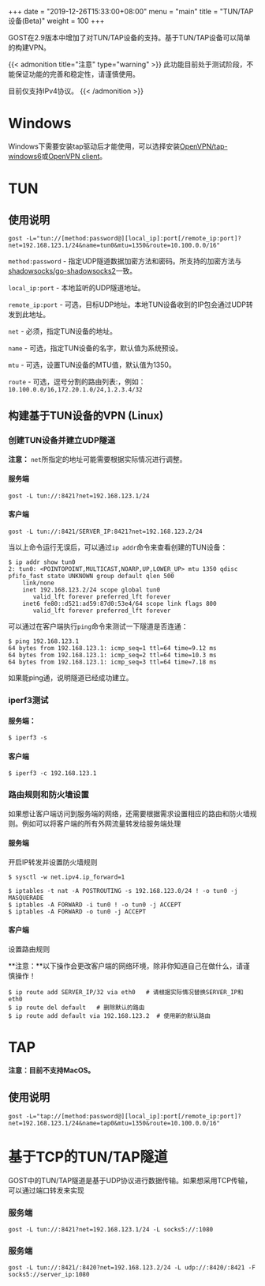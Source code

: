 +++
date = "2019-12-26T15:33:00+08:00"
menu = "main"
title = "TUN/TAP设备(Beta)"
weight = 100
+++

GOST在2.9版本中增加了对TUN/TAP设备的支持。基于TUN/TAP设备可以简单的构建VPN。

{{< admonition title="注意" type="warning" >}} 
此功能目前处于测试阶段，不能保证功能的完善和稳定性，请谨慎使用。

目前仅支持IPv4协议。
{{< /admonition >}}


# Windows

Windows下需要安装tap驱动后才能使用，可以选择安装[OpenVPN/tap-windows6](https://github.com/OpenVPN/tap-windows6)或[OpenVPN client](https://github.com/OpenVPN/openvpn)。


# TUN

## 使用说明

```
gost -L="tun://[method:password@][local_ip]:port[/remote_ip:port]?net=192.168.123.1/24&name=tun0&mtu=1350&route=10.100.0.0/16"
```

`method:password` - 指定UDP隧道数据加密方法和密码。所支持的加密方法与[shadowsocks/go-shadowsocks2](https://github.com/shadowsocks/go-shadowsocks2)一致。

`local_ip:port` - 本地监听的UDP隧道地址。

`remote_ip:port` - 可选，目标UDP地址。本地TUN设备收到的IP包会通过UDP转发到此地址。

`net` - 必须，指定TUN设备的地址。

`name` - 可选，指定TUN设备的名字，默认值为系统预设。

`mtu` - 可选，设置TUN设备的MTU值，默认值为1350。

`route` - 可选，逗号分割的路由列表:，例如：`10.100.0.0/16,172.20.1.0/24,1.2.3.4/32`

## 构建基于TUN设备的VPN (Linux)

### 创建TUN设备并建立UDP隧道

**注意：** `net`所指定的地址可能需要根据实际情况进行调整。

#### 服务端

```
gost -L tun://:8421?net=192.168.123.1/24
```

#### 客户端

```
gost -L tun://:8421/SERVER_IP:8421?net=192.168.123.2/24
```

当以上命令运行无误后，可以通过`ip addr`命令来查看创建的TUN设备：
```
$ ip addr show tun0
2: tun0: <POINTOPOINT,MULTICAST,NOARP,UP,LOWER_UP> mtu 1350 qdisc pfifo_fast state UNKNOWN group default qlen 500
    link/none 
    inet 192.168.123.2/24 scope global tun0
       valid_lft forever preferred_lft forever
    inet6 fe80::d521:ad59:87d0:53e4/64 scope link flags 800 
       valid_lft forever preferred_lft forever
```

可以通过在客户端执行`ping`命令来测试一下隧道是否连通：
```
$ ping 192.168.123.1
64 bytes from 192.168.123.1: icmp_seq=1 ttl=64 time=9.12 ms
64 bytes from 192.168.123.1: icmp_seq=2 ttl=64 time=10.3 ms
64 bytes from 192.168.123.1: icmp_seq=3 ttl=64 time=7.18 ms
```

如果能ping通，说明隧道已经成功建立。


### iperf3测试

#### 服务端：

```
$ iperf3 -s
```

#### 客户端

```
$ iperf3 -c 192.168.123.1
```

### 路由规则和防火墙设置

如果想让客户端访问到服务端的网络，还需要根据需求设置相应的路由和防火墙规则。例如可以将客户端的所有外网流量转发给服务端处理

#### 服务端

开启IP转发并设置防火墙规则

```
$ sysctl -w net.ipv4.ip_forward=1

$ iptables -t nat -A POSTROUTING -s 192.168.123.0/24 ! -o tun0 -j MASQUERADE
$ iptables -A FORWARD -i tun0 ! -o tun0 -j ACCEPT
$ iptables -A FORWARD -o tun0 -j ACCEPT
```

#### 客户端

设置路由规则

**注意：**以下操作会更改客户端的网络环境，除非你知道自己在做什么，请谨慎操作！

```
$ ip route add SERVER_IP/32 via eth0   # 请根据实际情况替换SERVER_IP和eth0
$ ip route del default   # 删除默认的路由
$ ip route add default via 192.168.123.2  # 使用新的默认路由
```

# TAP

**注意：目前不支持MacOS。** 

## 使用说明

```
gost -L="tap://[method:password@][local_ip]:port[/remote_ip:port]?net=192.168.123.1/24&name=tap0&mtu=1350&route=10.100.0.0/16"
```

# 基于TCP的TUN/TAP隧道

GOST中的TUN/TAP隧道是基于UDP协议进行数据传输。如果想采用TCP传输，可以通过端口转发来实现

### 服务端

```
gost -L tun://:8421?net=192.168.123.1/24 -L socks5://:1080
```

### 服务端

```
gost -L tun://:8421/:8420?net=192.168.123.2/24 -L udp://:8420/:8421 -F socks5://server_ip:1080
```